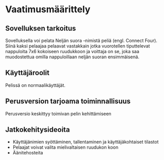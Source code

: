 # Vaatimusmäärittely

## Sovelluksen tarkoitus
Sovelluksella voi pelata Neljän suora -nimistä peliä (engl. Connect Four). Siinä kaksi pelaajaa pelaavat vastakkain jotka vuorotellen tiputtelevat nappuloita 7x6 kokoiseen ruudukkoon ja voittaja on se, joka saa muodostettua omilla nappuloillaan neljän suoran ensimmäisenä.

## Käyttäjäroolit
Pelissä on normaalikäyttäjät.

## Perusversion tarjoama toiminnallisuus
Perusversio keskittyy toimivan pelin kehittämiseen

## Jatkokehitysideoita
- Käyttäjänimien syöttäminen, tallentaminen ja käyttäjäkohtaiset tilastot
- Pelaajat voivat valita mielivaltaisen ruudukon koon
- Äänitehosteita
